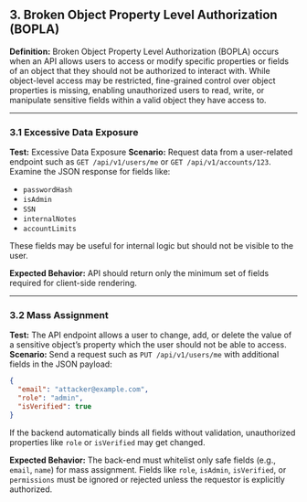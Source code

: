 ## 3. Broken Object Property Level Authorization (BOPLA)

**Definition:**
Broken Object Property Level Authorization (BOPLA) occurs when an API allows users to access or modify specific properties or fields of an object that they should not be authorized to interact with. While object-level access may be restricted, fine-grained control over object properties is missing, enabling unauthorized users to read, write, or manipulate sensitive fields within a valid object they have access to.

---

### 3.1 Excessive Data Exposure

**Test:** Excessive Data Exposure
**Scenario:** Request data from a user-related endpoint such as `GET /api/v1/users/me` or `GET /api/v1/accounts/123`. Examine the JSON response for fields like:

* `passwordHash`
* `isAdmin`
* `SSN`
* `internalNotes`
* `accountLimits`

These fields may be useful for internal logic but should not be visible to the user.

**Expected Behavior:** API should return only the minimum set of fields required for client-side rendering.

---

### 3.2 Mass Assignment

**Test:** The API endpoint allows a user to change, add, or delete the value of a sensitive object’s property which the user should not be able to access.
**Scenario:** Send a request such as `PUT /api/v1/users/me` with additional fields in the JSON payload:

```json
{
  "email": "attacker@example.com",
  "role": "admin",
  "isVerified": true
}
```

If the backend automatically binds all fields without validation, unauthorized properties like `role` or `isVerified` may get changed.

**Expected Behavior:** The back-end must whitelist only safe fields (e.g., `email`, `name`) for mass assignment. Fields like `role`, `isAdmin`, `isVerified`, or `permissions` must be ignored or rejected unless the requestor is explicitly authorized.
